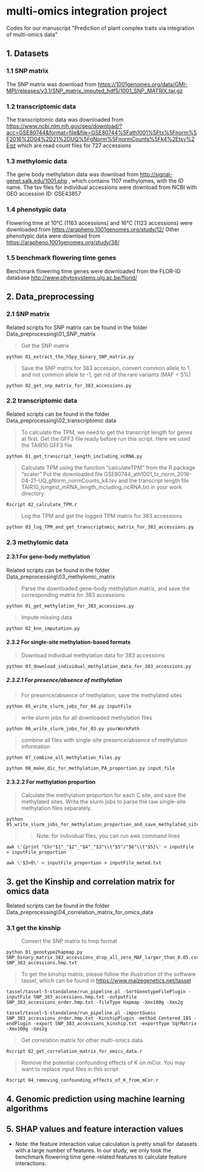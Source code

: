 # multi-omics integration project
Codes for our manuscript "Prediction of plant complex traits via integration of multi-omics data"

## **1. Datasets**

### 1.1 SNP matrix

The SNP matrix was download from https://1001genomes.org/data/GMI-MPI/releases/v3.1/SNP_matrix_imputed_hdf5/1001_SNP_MATRIX.tar.gz

### 1.2 transcriptomic data
The transcriptomic data was downloaded from https://www.ncbi.nlm.nih.gov/geo/download/?acc=GSE80744&format=file&file=GSE80744%5Fath1001%5Ftx%5Fnorm%5F2016%2D04%2D21%2DUQ%5FgNorm%5FnormCounts%5Fk4%2Etsv%2Egz
which are read count files for 727 accessions

### 1.3 methylomic data
The gene body methylation data was download from http://signal-genet.salk.edu/1001.php , which contains 1107 methylomes, with the ID name.
The tsv files for individual accessions were download from NCBI with GEO accession ID: GSE43857

### 1.4 phenotypic data
Flowering time at 10℃ (1163 accessions) and 16℃ (1123 accessions) were downloaded from https://arapheno.1001genomes.org/study/12/
Other phenotypic data were download from https://arapheno.1001genomes.org/study/38/

### 1.5 benchmark flowering time genes

Benchmark flowering time genes were downloaded from the FLOR-ID database http://www.phytosystems.ulg.ac.be/florid/

## **2. Data_preprocessing**

### **2.1 SNP matrix**

Related scripts for SNP matrix can be found in the folder Data_preprocessing\01_SNP_matrix

>Get the SNP matrix

```  
python 01_extract_the_h5py_binary_SNP_matrix.py
```
	
>Save the SNP matrix for 383 accession, convert common allele to 1, and not common allele to -1, get rid of the rare variants (MAF < 5%)	
  
```
python 02_get_snp_matrix_for_383_accessions.py
```
	
### **2.2 transcriptomic data**

Related scripts can be found in the folder Data_preprocessing\02_transcriptomic data 
  
>To calculate the TPM, we need to get the transcript length for genes at first. Get the GFF3 file ready before run this script. Here we used the TAIR10 GFF3 file 

```  
python 01_get_transcript_length_including_ncRNA.py
```

>Calculate TPM using the function “calculateTPM” from the R package “scater”
>Put the downloaded file GSE80744_ath1001_tx_norm_2016-04-21-UQ_gNorm_normCounts_k4.tsv and the transcript length file TAIR10_longest_mRNA_length_including_ncRNA.txt in your work directory
  
```
Rscript 02_calculate_TPM.r
```

>Log the TPM and get the logged TPM matrix for 383 accessions
  
```
python 03_log_TPM_and_get_transcriptomic_matrix_for_383_accessions.py
```	
	
### **2.3 methylomic data**

#### **2.3.1 For gene-body methylation**

Related scripts can be found in the folder Data_preprocessing\03_methylomic_matrix

>Parse the downloaded gene-body methylation matrix, and save the corresponding matrix for 383 accessions

```
python 01_get_methylation_for_383_accessions.py
```

>Impute missing data
 
```
python 02_knn_imputation.py
```

#### **2.3.2 For single-site methylation-based formats**
	
>Download individual methylation data for 383 accessions 

```
python 03_download_individual_methylation_data_for_383_accessions.py
```
	
##### 2.3.2.1 For presence/absence of methylation
	
>For presence/absence of methylation, save the methylated sites 

```
python 05_write_slurm_jobs_for_04.py inputFile
```
	
>write slurm jobs for all downloaded methylation files
  
```
python 06_write_slurm_jobs_for_03.py yourWorkPath
```

>combine all files with single-site presence/absence of methylation information

```
python 07_combine_all_methylation_files.py
```

```
python 08_make_dic_for_methylation_PA_proportion.py input_file
```


#### 2.3.2.2 For methylation proportion

>Calculate the methylation proportion for each C site, and save the methylated sites. Write the slurm jobs to parse the raw single-site methylation files separately.

```
python 05_write_slurm_jobs_for_methylation_proportion_and_save_methylated_site.py
```
	
>>Note: for individual files, you can run awk command lines

```
awk \'{print "Chr"$1"_"$2"_"$4"_"$3"\\t"$5"/"$6"\\t"$5}\' < inputFile > inputFile_proportion
```
```	
awk \'$3>0\' < inputFile_proportion > inputFile_meted.txt
```	


## **3. get the Kinship and correlation matrix for omics data**

Related scripts can be found in the folder Data_preprocessing\04_correlation_matrix_for_omics_data

### 3.1 get the kinship

>Convert the SNP matrix to hmp format

```
python 01_genotype2hapmap.py SNP_binary_matrix_383_accessions_drop_all_zero_MAF_larger_than_0.05.csv SNP_383_accessions.hmp.txt
```

>To get the kinship matrix, please follow the illustration of the software tassel, which can be found in https://www.maizegenetics.net/tassel

```
tassel/tassel-5-standalone/run_pipeline.pl -SortGenotypeFilePlugin -inputFile SNP_383_accessions.hmp.txt -outputFile SNP_383_accessions_order.hmp.txt -fileType Hapmap -Xmx100g -Xms2g
```
```
tassel/tassel-5-standalone/run_pipeline.pl -importGuess SNP_383_accessions_order.hmp.txt -KinshipPlugin -method Centered_IBS -endPlugin -export SNP_383_accessions_kinship.txt -exportType SqrMatrix -Xmx100g -Xms2g
```

>Get correlation matrix for other multi-omics data

```  
Rscript 02_get_correlation_matrix_for_omics_data.r
```

>Remove the potential confounding effects of K on mCor. You may want to replace input files in this script

```
Rscript 04_removing_confounding_effects_of_K_from_mCor.r
```

## **4. Genomic prediction using machine learning algorithms**



## **5. SHAP values and feature interaction values**

  * Note: the feature interaction value calculation is pretty small for datasets with a large number of features. In our study, we only took the benchmark flowering time gene-related features to calculate feature interactions.